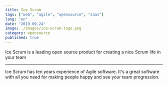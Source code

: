 ```yaml
---
title: Ice Scrum
tags: ["web", "agile", "opensource", "saas"]
lang: "en"
date: "2019-09-24"
image: ./images/ice-scrum-logo.png
category: opensource
published: true
---
```


Ice Scrum is a leading open source product for creating a nice Scrum life in your team

---

Ice Scrum has ten years experience of Agile software. It's a great software with all you need
for making people happy and see your team progression.
